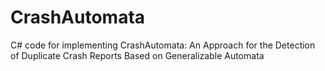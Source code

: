 # CrashAutomata
C# code for implementing CrashAutomata: An Approach for the Detection of Duplicate Crash Reports Based on Generalizable Automata
